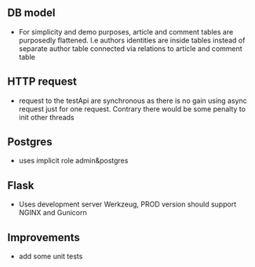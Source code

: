 ## DB model
- For simplicity and demo purposes, article and comment tables are purposedly flattened. I.e authors identities are inside tables instead of separate author table connected via relations to article and comment table

## HTTP request
- request to the testApi are synchronous as there is no gain using async request just for one request. Contrary there would be some penalty to init other threads

## Postgres
- uses implicit role admin&postgres

## Flask
- Uses development server Werkzeug, PROD version should support NGINX and Gunicorn 

## Improvements
- add some unit tests
